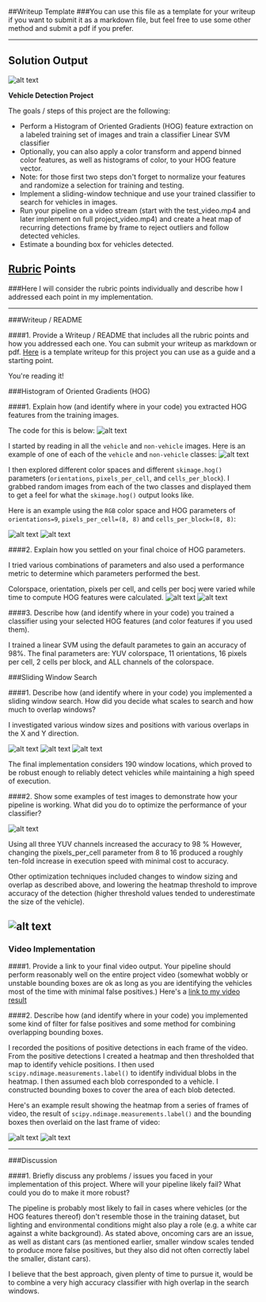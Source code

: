 ##Writeup Template
###You can use this file as a template for your writeup if you want to submit it as a markdown file, but feel free to use some other method and submit a pdf if you prefer.

---

## Solution Output

![alt text](writeup_images/ezgif.com-video-to-gif.gif)

**Vehicle Detection Project**

The goals / steps of this project are the following:

* Perform a Histogram of Oriented Gradients (HOG) feature extraction on a labeled training set of images and train a classifier Linear SVM classifier
* Optionally, you can also apply a color transform and append binned color features, as well as histograms of color, to your HOG feature vector. 
* Note: for those first two steps don't forget to normalize your features and randomize a selection for training and testing.
* Implement a sliding-window technique and use your trained classifier to search for vehicles in images.
* Run your pipeline on a video stream (start with the test_video.mp4 and later implement on full project_video.mp4) and create a heat map of recurring detections frame by frame to reject outliers and follow detected vehicles.
* Estimate a bounding box for vehicles detected.

[//]: # (Image References)

[imageA]: ./writeup_images/1.PNG "code"
[imageB]: ./writeup_images/2.PNG "code"
[imageC]: ./writeup_images/3.PNG "code"
[imageD]: ./writeup_images/4.PNG "code"
[imageE]: ./writeup_images/5.PNG "code"
[imageF]: ./writeup_images/6.PNG "code"
[imageG]: ./writeup_images/7.PNG "code"
[imageH]: ./writeup_images/8.PNG "code"
[imageI]: ./writeup_images/9.PNG "code"
[imageJ]: ./writeup_images/10.PNG "code"
[imageK]: ./writeup_images/11.PNG "code"
[imageL]: ./writeup_images/12.PNG "code"





[image1]: ./examples/car_not_car.png
[image2]: ./examples/HOG_example.jpg
[image3]: ./examples/sliding_windows.jpg
[image4]: ./examples/sliding_window.jpg
[image5]: ./examples/bboxes_and_heat.png
[image6]: ./examples/labels_map.png
[image7]: ./examples/output_bboxes.png
[video1]: ./project_video.mp4

## [Rubric](https://review.udacity.com/#!/rubrics/513/view) Points
###Here I will consider the rubric points individually and describe how I addressed each point in my implementation.  

---
###Writeup / README

####1. Provide a Writeup / README that includes all the rubric points and how you addressed each one.  You can submit your writeup as markdown or pdf.  [Here](https://github.com/udacity/CarND-Vehicle-Detection/blob/master/writeup_template.md) is a template writeup for this project you can use as a guide and a starting point.  

You're reading it!

###Histogram of Oriented Gradients (HOG)

####1. Explain how (and identify where in your code) you extracted HOG features from the training images.

The code for this is below: 
![alt text][imageA]

I started by reading in all the `vehicle` and `non-vehicle` images.  Here is an example of one of each of the `vehicle` and `non-vehicle` classes:
![alt text][imageB]

I then explored different color spaces and different `skimage.hog()` parameters (`orientations`, `pixels_per_cell`, and `cells_per_block`).  I grabbed random images from each of the two classes and displayed them to get a feel for what the `skimage.hog()` output looks like.

Here is an example using the `RGB` color space and HOG parameters of `orientations=9`, `pixels_per_cell=(8, 8)` and `cells_per_block=(8, 8)`:


![alt text][imageC]
![alt text][imageD]


####2. Explain how you settled on your final choice of HOG parameters.

I tried various combinations of parameters and also used a performance metric to determine which parameters performed the best. 

Colorspace, orientation, pixels per cell, and cells per bocj were varied while time to compute HOG features were calculated.
![alt text][imageE]
![alt text][imageF]


####3. Describe how (and identify where in your code) you trained a classifier using your selected HOG features (and color features if you used them).

I trained a linear SVM using the default parametes to gain an accuracy of 98%. The final parameters are: YUV colorspace, 11 orientations, 16 pixels per cell, 2 cells per block, and ALL channels of the colorspace.

###Sliding Window Search

####1. Describe how (and identify where in your code) you implemented a sliding window search.  How did you decide what scales to search and how much to overlap windows?

I investigated various window sizes and positions with various overlaps in the X and Y direction. 

![alt text][imageG]
![alt text][imageH]
![alt text][imageI]

The final implementation considers 190 window locations, which proved to be robust enough to reliably detect vehicles while maintaining a high speed of execution.

####2. Show some examples of test images to demonstrate how your pipeline is working.  What did you do to optimize the performance of your classifier?


![alt text][imageJ]

Using all three YUV channels increased the accuracy to 98 % However, changing the pixels_per_cell parameter from 8 to 16 produced a roughly ten-fold increase in execution speed with minimal cost to accuracy.

Other optimization techniques included changes to window sizing and overlap as described above, and lowering the heatmap threshold to improve accuracy of the detection (higher threshold values tended to underestimate the size of the vehicle).

![alt text][image4]
---

### Video Implementation

####1. Provide a link to your final video output.  Your pipeline should perform reasonably well on the entire project video (somewhat wobbly or unstable bounding boxes are ok as long as you are identifying the vehicles most of the time with minimal false positives.)
Here's a [link to my video result](./project_video.mp4)


####2. Describe how (and identify where in your code) you implemented some kind of filter for false positives and some method for combining overlapping bounding boxes.

I recorded the positions of positive detections in each frame of the video.  From the positive detections I created a heatmap and then thresholded that map to identify vehicle positions.  I then used `scipy.ndimage.measurements.label()` to identify individual blobs in the heatmap.  I then assumed each blob corresponded to a vehicle.  I constructed bounding boxes to cover the area of each blob detected.  

Here's an example result showing the heatmap from a series of frames of video, the result of `scipy.ndimage.measurements.label()` and the bounding boxes then overlaid on the last frame of video:




![alt text][imageK]
![alt text][imageL]




---

###Discussion

####1. Briefly discuss any problems / issues you faced in your implementation of this project.  Where will your pipeline likely fail?  What could you do to make it more robust?

The pipeline is probably most likely to fail in cases where vehicles (or the HOG features thereof) don't resemble those in the training dataset, but lighting and environmental conditions might also play a role (e.g. a white car against a white background). As stated above, oncoming cars are an issue, as well as distant cars (as mentioned earlier, smaller window scales tended to produce more false positives, but they also did not often correctly label the smaller, distant cars).

I believe that the best approach, given plenty of time to pursue it, would be to combine a very high accuracy classifier with high overlap in the search windows.
